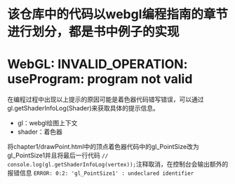 # 该仓库中的代码以webgl编程指南的章节进行划分，都是书中例子的实现


# WebGL: INVALID_OPERATION: useProgram: program not valid

在编程过程中出现以上提示的原因可能是着色器代码错写错误，可以通过gl.getShaderInfoLog(Shader)来获取具体的提示信息。
- gl：webgl绘图上下文
- shader：着色器

将chapter1/drawPoint.html中的顶点着色器代码中的gl_PointSize改为gl_PointSize1并且将最后一行代码 
`// console.log(gl.getShaderInfoLog(vertex));`注释取消，在控制台会输出额外的报错信息
`ERROR: 0:2: 'gl_PointSize1' : undeclared identifier`

